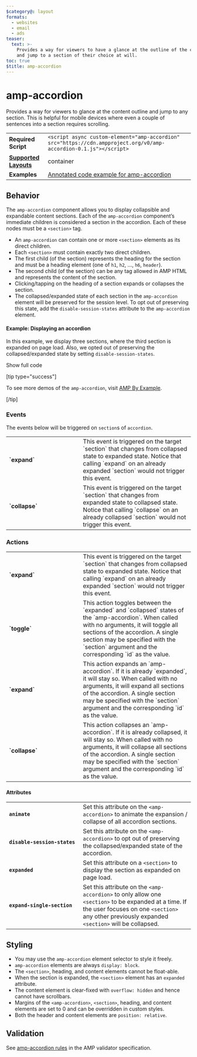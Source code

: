 ```yaml
---
$category@: layout
formats:
  - websites
  - email
  - ads
teaser:
  text: >-
    Provides a way for viewers to have a glance at the outline of the content
    and jump to a section of their choice at will.
toc: true
$title: amp-accordion
---
```



<!--
This file is imported from https://github.com/ampproject/amphtml/tree/1906191709480/extensions/amp-accordion/amp-accordion.md.
Please do not change this file.
If you have found a bug or an issue please
have a look and request a pull request there.
--> 

<!---
Copyright 2016 The AMP HTML Authors. All Rights Reserved.

Licensed under the Apache License, Version 2.0 (the "License");
you may not use this file except in compliance with the License.
You may obtain a copy of the License at

      http://www.apache.org/licenses/LICENSE-2.0

Unless required by applicable law or agreed to in writing, software
distributed under the License is distributed on an "AS-IS" BASIS,
WITHOUT WARRANTIES OR CONDITIONS OF ANY KIND, either express or implied.
See the License for the specific language governing permissions and
limitations under the License.
-->

# amp-accordion
Provides a way for viewers to glance at the content outline and jump to any section. This is helpful for mobile devices where even a couple of sentences into a section requires scrolling.

<table>
  <tr>
    <td class="col-fourty"><strong>Required Script</strong></td>
    <td><code>&lt;script async custom-element="amp-accordion" src="https://cdn.ampproject.org/v0/amp-accordion-0.1.js">&lt;/script></code></td>
  </tr>
  <tr>
    <td class="col-fourty"><strong><a href="https://www.ampproject.org/docs/guides/responsive/control_layout.html">Supported Layouts</a></strong></td>
    <td>container</td>
  </tr>
  <tr>
    <td class="col-fourty"><strong>Examples</strong></td>
    <td><a href="https://ampbyexample.com/components/amp-accordion/">Annotated code example for amp-accordion</a></td>
  </tr>
</table>



## Behavior

The `amp-accordion` component allows you to display collapsible and expandable content sections. Each of the `amp-accordion` component’s immediate children is considered a section in the accordion. Each of these nodes must be a `<section>` tag.

- An `amp-accordion` can contain one or more `<section>` elements as its direct children.
- Each `<section>` must contain exactly two direct children.
- The first child (of the section) represents the heading for the section and must be a heading element (one of `h1`, `h2`, ..., `h6`, `header`).
- The second child (of the section) can be any tag allowed in AMP HTML and represents the content of the section.
- Clicking/tapping on the heading of a section expands or collapses the section.
- The collapsed/expanded state of each section in the `amp-accordion` element will be preserved for the session level. To opt out of preserving this state, add the `disable-session-states` attribute to the `amp-accordion` element.

#### Example: Displaying an accordion

In this example, we display three sections, where the third section is expanded on page load.  Also, we opted out of preserving the collapsed/expanded state by setting `disable-session-states`.

<!--embedded example - displays in ampproject.org -->
<div>
<amp-iframe height="395"
    layout="fixed-height"
    sandbox="allow-scripts allow-forms allow-same-origin"
    resizable
    src="https://ampproject-b5f4c.firebaseapp.com/examples/ampaccordion.basic.embed.html">
  <div overflow tabindex="0" role="button" aria-label="Show more">Show full code</div>
  <div placeholder></div>
</amp-iframe>
</div>

[tip type="success"]

To see more demos of the `amp-accordion`, visit [AMP By Example](https://ampbyexample.com/components/amp-accordion/).

[/tip]

### Events
The events below will be triggered on `section`s of `accordion`.

<table>
  <tr>
    <td width="40%"><strong>`expand`</strong></td>
    <td>This event is triggered on the target `section` that changes from collapsed state to expanded state. Notice that calling `expand` on an already expanded `section` would not trigger this event.</td>
  </tr>
  <tr>
    <td width="40%"><strong><strong>`collapse`</strong></td>
    <td>This event is triggered on the target `section` that changes from expanded state to collapsed state. Notice that calling `collapse` on an already collapsed `section` would not trigger this event.</td>
  </tr>
</table>

### Actions
<table>
  <tr>
    <td width="40%"><strong>`expand`</strong></td>
    <td>This event is triggered on the target `section` that changes from collapsed state to expanded state. Notice that calling `expand` on an already expanded `section` would not trigger this event.</td>
  </tr>
  <tr>
    <td width="40%"><strong>`toggle`</strong></td>
    <td>This action toggles between the `expanded` and `collapsed` states of the `amp-accordion`. When called with no arguments, it will toggle all sections of the accordion. A single section may be specified with the `section` argument and the corresponding `id` as the value.</td>
  </tr>
  <tr>
    <td width="40%"><strong>`expand`</strong></td>
    <td>This action expands an `amp-accordion`. If it is already `expanded`, it will stay so. When called with no arguments, it will expand all sections of the accordion. A single section may be specified with the `section` argument and the corresponding `id` as the value.</td>
  </tr>
  <tr>
    <td width="40%"><strong>`collapse`</strong></td>
    <td>This action collapses an `amp-accordion`. If it is already collapsed, it will stay so. When called with no arguments, it will collapse all sections of the accordion. A single section may be specified with the `section` argument and the corresponding `id` as the value.</td>
  </tr>
</table>

#### Attributes
<table>
  <tr>
    <td width="40%"><strong><code>animate</code></strong></td>
    <td>Set this attribute on the <code>&lt;amp-accordion&gt;</code> to animate the expansion / collapse of all accordion sections.</td>
  </tr>
  <tr>
    <td width="40%"><strong><code>disable-session-states</code></strong></td>
    <td>Set this attribute on the <code>&lt;amp-accordion&gt;</code> to opt out of preserving the collapsed/expanded state of the accordion.</td>
  </tr>
  <tr>
    <td width="40%"><strong><code>expanded</code></strong></td>
    <td>Set this attribute on a <code>&lt;section&gt;</code> to display the section as expanded on page load.</td>
  </tr>
  <tr>
    <td width="40%"><strong><code>expand-single-section</code></strong></td>
    <td>Set this attribute on the <code>&lt;amp-accordion&gt;</code> to only allow one <code>&lt;section&gt;</code> to be expanded at a time. If the user focuses on one <code>&lt;section&gt;</code> any other previously expanded <code>&lt;section&gt;</code> will be collapsed.</td>
  </tr>
</table>

## Styling

- You may use the `amp-accordion` element selector to style it freely.
- `amp-accordion` elements are always `display: block`.
- The `<section>`, heading, and content elements cannot be float-able.
- When the section is expanded, the `<section>` element has an `expanded` attribute.
- The content element is clear-fixed with `overflow: hidden` and hence cannot have scrollbars.
- Margins of the `<amp-accordion>`, `<section>`, heading, and content elements are set to 0 and can be overridden in custom styles.
- Both the header and content elements are `position: relative`.

## Validation

See [amp-accordion rules](https://github.com/ampproject/amphtml/blob/master/extensions/amp-accordion/validator-amp-accordion.protoascii) in the AMP validator specification.